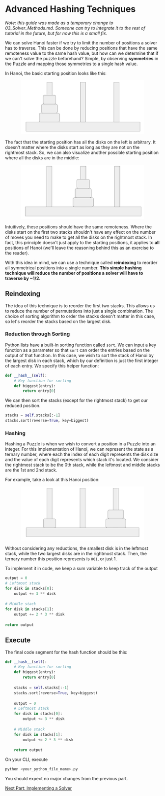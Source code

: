 # Advanced Hashing Techniques
_Note: this guide was made as a temporary change to 03_Solver_Methods.md. Someone can try to integrate it to the rest of tutorial in the future, but for now this is a small fix._

We can solve Hanoi faster if we try to limit the number of positions a solver has to traverse. This can be done by reducing positions that have the same remoteness value to the same hash value, but how can we determine that if we can't solve the puzzle beforehand? Simple, by observing __symmetries__ in the Puzzle and mapping those symmetries to a single hash value.

In Hanoi, the basic starting position looks like this:

<p align="center">
<img src='assets/HanoiSym1.png' width=400>
</p>

The fact that the starting position has all the disks on the left is arbitrary. It doesn't matter where the disks start as long as they are not on the rightmost stack. So, we can also visualize another possible starting position where all the disks are in the middle:

<p align="center">
<img src='assets/HanoiSym2.png' width=400>
</p>

Intuitively, these positions should have the same remoteness. Where the disks start on the first two stacks shouldn't have any effect on the number of moves you need to make to get all the disks on the rightmost stack. In fact, this principle doesn't just apply to the starting positions, it applies to __all__ positions of Hanoi (we'll leave the reasoning behind this as an exercise to the reader).

With this idea in mind, we can use a technique called __reindexing__ to reorder all symmetrical positions into a single number. __This simple hashing technique will reduce the number of positions a solver will have to traverse by ~1/2.__

## Reindexing
The idea of this technique is to reorder the first two stacks. This allows us to reduce the number of permutations into just a single combination. The choice of sorting algorithm to order the stacks doesn't matter in this case, so let's reorder the stacks based on the largest disk.

### Reduction through Sorting
Python lists have a built-in sorting function called `sort`. We can input a key function as a parameter so that `sort` can order the entries based on the output of that function. In this case, we wish to sort the stack of Hanoi by the largest disk in each stack, which by our definition is just the first integer of each entry. We specify this helper function:
```python
def __hash__(self):
	# Key function for sorting
	def biggest(entry):
		return entry[0]
```

We can then sort the stacks (except for the rightmost stack) to get our reduced position.
```python
stacks = self.stacks[:-1]
stacks.sort(reverse=True, key=biggest)
```

### Hashing
Hashing a Puzzle is when we wish to convert a position in a Puzzle into an integer. For this implementation of Hanoi, we can represent the state as a ternary number, where each the index of each digit represents the disk size and the value of each digit represents which stack it's located. We consider the rightmost stack to be the 0th stack, while the leftmost and middle stacks are the 1st and 2nd stack. 

For example, take a look at this Hanoi position:
<p align="center">
<img src='assets/HanoiExample.PNG' width=400>
</p>

Without considering any reductions, the smallest disk is in the leftmost stack, while the two largest disks are in the rightmost stack. Then, the ternary number this position represents is `001`, or just 1.

To implement it in code, we keep a sum variable to keep track of the output
```python	
output = 0
# Leftmost stack
for disk in stacks[0]:
	output += 3 ** disk

# Middle stack
for disk in stacks[1]:
	output += 2 * 3 ** disk
	
return output
```
## Execute
The final code segment for the hash function should be this:
```python
def __hash__(self):
	# Key function for sorting
	def biggest(entry):
		return entry[0]
		
	stacks = self.stacks[:-1]
	stacks.sort(reverse=True, key=biggest)
	
	output = 0
	# Leftmost stack
	for disk in stacks[0]:
		output += 3 ** disk

	# Middle stack
	for disk in stacks[1]:
		output += 2 * 3 ** disk

	return output
```

On your CLI, execute
```bash
python <your_python_file_name>.py
```
You should expect no major changes from the previous part.

[Next Part: Implementing a Solver](04_Solver_Prerequisites.md)
